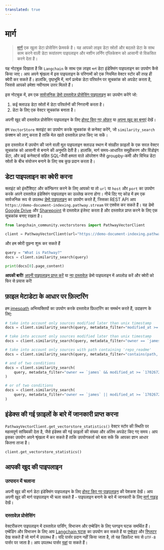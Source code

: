 ```yaml
---
translated: true
---
```


# मार्ग

> [मार्ग](https://pathway.com/) एक खुला डेटा प्रोसेसिंग फ्रेमवर्क है। यह आपको लाइव डेटा स्रोतों और बदलते डेटा के साथ काम करने वाली डेटा रूपांतरण पाइपलाइन और मशीन लर्निंग एप्लिकेशन को आसानी से विकसित करने देता है।

यह नोटबुक दिखाता है कि `Langchain` के साथ एक लाइव `मार्ग` डेटा इंडेक्सिंग पाइपलाइन का उपयोग कैसे किया जाए। आप अपने श्रृंखला में इस पाइपलाइन के परिणामों को एक नियमित वेक्टर स्टोर की तरह ही क्वेरी कर सकते हैं। हालांकि, पृष्ठभूमि में, मार्ग प्रत्येक डेटा परिवर्तन पर सूचकांक को अपडेट करता है, जिससे आपको हमेशा नवीनतम उत्तर मिलते हैं।

इस नोटबुक में, हम एक [सार्वजनिक डेमो दस्तावेज़ प्रोसेसिंग पाइपलाइन](https://pathway.com/solutions/ai-pipelines#try-it-out) का उपयोग करेंगे जो:

1. कई क्लाउड डेटा स्रोतों में डेटा परिवर्तनों की निगरानी करता है।
2. डेटा के लिए एक वेक्टर सूचकांक बनाता है।

अपनी खुद की दस्तावेज़ प्रोसेसिंग पाइपलाइन के लिए [होस्ट किए गए ऑफ़र](https://pathway.com/solutions/ai-pipelines) या [अपना खुद का बनाएं](https://pathway.com/developers/user-guide/llm-xpack/vectorstore_pipeline/) देखें।

हम `VectorStore` क्लाइंट का उपयोग करके सूचकांक से कनेक्ट करेंगे, जो `similarity_search` फ़ंक्शन को लागू करता है ताकि मेल खाते दस्तावेज़ प्राप्त किए जा सकें।

इस दस्तावेज़ में उपयोग की जाने वाली मूल पाइपलाइन क्लाउड स्थान में संग्रहीत फ़ाइलों के एक सरल वेक्टर सूचकांक को आसानी से बनाने की अनुमति देती है। हालांकि, मार्ग समय-आधारित समूहीकरण और विंडोइंग डेटा, और कई कनेक्टर्स सहित SQL-जैसी क्षमता वाले ऑपरेशन जैसे groupby-कमी और विभिन्न डेटा स्रोतों के बीच संयोजन बनाने के लिए सब कुछ प्रदान करता है।

## डेटा पाइपलाइन का क्वेरी करना

क्लाइंट को इंस्टैंशिएट और कॉन्फ़िगर करने के लिए आपको या तो `url` या `host` और `port` का उपयोग करके अपने दस्तावेज़ इंडेक्सिंग पाइपलाइन का उल्लेख करना होगा। नीचे दिए गए कोड में हम एक सार्वजनिक रूप से उपलब्ध [डेमो पाइपलाइन](https://pathway.com/solutions/ai-pipelines#try-it-out) का उपयोग करते हैं, जिसका REST API आप `https://demo-document-indexing.pathway.stream` पर एक्सेस कर सकते हैं। यह डेमो [Google Drive](https://drive.google.com/drive/u/0/folders/1cULDv2OaViJBmOfG5WB0oWcgayNrGtVs) और [Sharepoint](https://navalgo.sharepoint.com/sites/ConnectorSandbox/Shared%20Documents/Forms/AllItems.aspx?id=%2Fsites%2FConnectorSandbox%2FShared%20Documents%2FIndexerSandbox&p=true&ga=1) से दस्तावेज़ इंजेस्ट करता है और दस्तावेज़ प्राप्त करने के लिए एक सूचकांक बनाए रखता है।

```python
from langchain_community.vectorstores import PathwayVectorClient

client = PathwayVectorClient(url="https://demo-document-indexing.pathway.stream")
```

और हम क्वेरी पूछना शुरू कर सकते हैं

```python
query = "What is Pathway?"
docs = client.similarity_search(query)
```

```python
print(docs[0].page_content)
```

**आपकी बारी!** [अपनी पाइपलाइन प्राप्त करें](https://pathway.com/solutions/ai-pipelines) या [नए दस्तावेज़](https://chat-realtime-sharepoint-gdrive.demo.pathway.com/) डेमो पाइपलाइन में अपलोड करें और क्वेरी को फिर से प्रयास करें!

## फ़ाइल मेटाडेटा के आधार पर फ़िल्टरिंग

हम [jmespath](https://jmespath.org/) अभिव्यक्तियों का उपयोग करके दस्तावेज़ फ़िल्टरिंग का समर्थन करते हैं, उदाहरण के लिए:

```python
# take into account only sources modified later than unix timestamp
docs = client.similarity_search(query, metadata_filter="modified_at >= `1702672093`")

# take into account only sources modified later than unix timestamp
docs = client.similarity_search(query, metadata_filter="owner == `james`")

# take into account only sources with path containing 'repo_readme'
docs = client.similarity_search(query, metadata_filter="contains(path, 'repo_readme')")

# and of two conditions
docs = client.similarity_search(
    query, metadata_filter="owner == `james` && modified_at >= `1702672093`"
)

# or of two conditions
docs = client.similarity_search(
    query, metadata_filter="owner == `james` || modified_at >= `1702672093`"
)
```

## इंडेक्स की गई फ़ाइलों के बारे में जानकारी प्राप्त करना

`PathwayVectorClient.get_vectorstore_statistics()` वेक्टर स्टोर की स्थिति पर महत्वपूर्ण सांख्यिकी देता है, जैसे इंडेक्स की गई फ़ाइलों की संख्या और अंतिम अपडेट किए गए समय। आप इसका उपयोग अपने श्रृंखला में कर सकते हैं ताकि उपयोगकर्ता को बता सकें कि आपका ज्ञान आधार कितना ताजा है।

```python
client.get_vectorstore_statistics()
```

## आपकी खुद की पाइपलाइन

### उत्पादन में चलाना

अपनी खुद की मार्ग डेटा इंडेक्सिंग पाइपलाइन के लिए [होस्ट किए गए पाइपलाइन](https://pathway.com/solutions/ai-pipelines) की पेशकश देखें। आप अपनी खुद की मार्ग पाइपलाइन भी चला सकते हैं - पाइपलाइन बनाने के बारे में जानकारी के लिए [मार्ग गाइड](https://pathway.com/developers/user-guide/llm-xpack/vectorstore_pipeline/) देखें।

### दस्तावेज़ प्रोसेसिंग

वेक्टरीकरण पाइपलाइन में दस्तावेज़ पार्सिंग, विभाजन और एम्बेडिंग के लिए प्लगइन घटक समर्थित हैं। एम्बेडिंग और विभाजन के लिए आप [Langchain घटक](https://pathway.com/developers/user-guide/llm-xpack/vectorstore_pipeline/#langchain) का उपयोग कर सकते हैं या [एम्बेडर](https://pathway.com/developers/api-docs/pathway-xpacks-llm/embedders) और [स्प्लिटर](https://pathway.com/developers/api-docs/pathway-xpacks-llm/splitters) देख सकते हैं जो मार्ग में उपलब्ध हैं। यदि पार्सर प्रदान नहीं किया जाता है, तो यह डिफ़ॉल्ट रूप से `UTF-8` पार्सर पर जाता है। आप उपलब्ध पार्सर [यहां](https://github.com/pathwaycom/pathway/blob/main/python/pathway/xpacks/llm/parser.py) पा सकते हैं।
